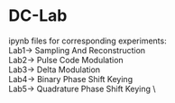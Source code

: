 # DC-Lab
ipynb files for corresponding experiments: \
Lab1-> Sampling And Reconstruction \
Lab2-> Pulse Code Modulation \
Lab3-> Delta Modulation \
Lab4-> Binary Phase Shift Keying \
Lab5-> Quadrature Phase Shift Keying \

